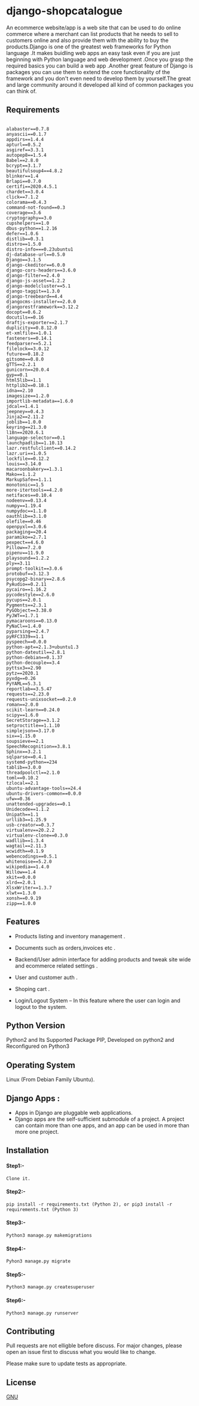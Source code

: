# django-shopcatalogue
An ecommerce website/app is a web site that can be used to do online commerce where a merchant can list products that he needs to sell to customers online and also provide them with the ability to buy the products.Django is one of the greatest web frameworks for Python language .It makes buidling web apps an easy task even if you are just beginning with Python language and web development .Once you grasp the required basics you can build a web app .Another great feature of Django is packages you can use them to extend the core functionality of the framework and you don't even need to develop them by yourself.The great and large community around it developed all kind of common packages you can think of.

## Requirements
  ```
  
alabaster==0.7.8
anyascii==0.1.7
appdirs==1.4.4
apturl==0.5.2
asgiref==3.3.1
autopep8==1.5.4
Babel==2.8.0
bcrypt==3.1.7
beautifulsoup4==4.8.2
blinker==1.4
Brlapi==0.7.0
certifi==2020.4.5.1
chardet==3.0.4
click==7.1.2
colorama==0.4.3
command-not-found==0.3
coverage==3.6
cryptography==3.0
cupshelpers==1.0
dbus-python==1.2.16
defer==1.0.6
distlib==0.3.1
distro==1.5.0
distro-info===0.23ubuntu1
dj-database-url==0.5.0
Django==3.1.5
django-ckeditor==6.0.0
django-cors-headers==3.6.0
django-filter==2.4.0
django-js-asset==1.2.2
django-modelcluster==5.1
django-taggit==1.3.0
django-treebeard==4.4
djangocms-installer==2.0.0
djangorestframework==3.12.2
docopt==0.6.2
docutils==0.16
draftjs-exporter==2.1.7
duplicity==0.8.12.0
et-xmlfile==1.0.1
fasteners==0.14.1
feedparser==5.2.1
filelock==3.0.12
future==0.18.2
gitsome==0.8.0
gTTS==2.2.1
gunicorn==20.0.4
gyp==0.1
html5lib==1.1
httplib2==0.18.1
idna==2.10
imagesize==1.2.0
importlib-metadata==1.6.0
jdcal==1.4.1
jeepney==0.4.3
Jinja2==2.11.2
joblib==1.0.0
keyring==21.3.0
l18n==2020.6.1
language-selector==0.1
launchpadlib==1.10.13
lazr.restfulclient==0.14.2
lazr.uri==1.0.5
lockfile==0.12.2
louis==3.14.0
macaroonbakery==1.3.1
Mako==1.1.2
MarkupSafe==1.1.1
monotonic==1.5
more-itertools==4.2.0
netifaces==0.10.4
nodeenv==0.13.4
numpy==1.19.4
numpydoc==1.1.0
oauthlib==3.1.0
olefile==0.46
openpyxl==3.0.6
packaging==20.4
paramiko==2.7.1
pexpect==4.6.0
Pillow==7.2.0
pipenv==11.9.0
playsound==1.2.2
ply==3.11
prompt-toolkit==3.0.6
protobuf==3.12.3
psycopg2-binary==2.8.6
PyAudio==0.2.11
pycairo==1.16.2
pycodestyle==2.6.0
pycups==2.0.1
Pygments==2.3.1
PyGObject==3.38.0
PyJWT==1.7.1
pymacaroons==0.13.0
PyNaCl==1.4.0
pyparsing==2.4.7
pyRFC3339==1.1
pyspeech==0.0.0
python-apt==2.1.3+ubuntu1.3
python-dateutil==2.8.1
python-debian==0.1.37
python-decouple==3.4
pyttsx3==2.90
pytz==2020.1
pyxdg==0.26
PyYAML==5.3.1
reportlab==3.5.47
requests==2.23.0
requests-unixsocket==0.2.0
roman==2.0.0
scikit-learn==0.24.0
scipy==1.6.0
SecretStorage==3.1.2
setproctitle==1.1.10
simplejson==3.17.0
six==1.15.0
soupsieve==2.1
SpeechRecognition==3.8.1
Sphinx==3.2.1
sqlparse==0.4.1
systemd-python==234
tablib==3.0.0
threadpoolctl==2.1.0
toml==0.10.2
tzlocal==2.1
ubuntu-advantage-tools==24.4
ubuntu-drivers-common==0.0.0
ufw==0.36
unattended-upgrades==0.1
Unidecode==1.1.2
Unipath==1.1
urllib3==1.25.9
usb-creator==0.3.7
virtualenv==20.2.2
virtualenv-clone==0.3.0
wadllib==1.3.4
wagtail==2.11.3
wcwidth==0.1.9
webencodings==0.5.1
whitenoise==5.2.0
wikipedia==1.4.0
Willow==1.4
xkit==0.0.0
xlrd==2.0.1
XlsxWriter==1.3.7
xlwt==1.3.0
xonsh==0.9.19
zipp==1.0.0

  ```


## Features
- Products listing and inventory management .

- Documents such as orders,invoices etc .

- Backend/User admin interface for adding products and tweak site wide and ecommerce related settings .

- User and customer auth .

- Shoping cart .
- Login/Logout System – In this feature where the user can login and logout to the system.

## Python Version
  Python2 and Its Supported Package PIP, Developed on python2 and Reconfigured on Python3
## Operating System
Linux (From Debian Family Ubuntu).

## Django Apps :
- Apps in Django are pluggable web applications.
- Django apps are the self-sufficient submodule of a project. A project can contain more than one apps, and an app can be used in more than more one project.


## Installation
  #### Step1:- 
    Clone it.
  
  #### Step2:- 
  ```
  pip install -r requirements.txt (Python 2), or pip3 install -r requirements.txt (Python 3) 
  ```
  
  #### Step3:- 
  ```
  Python3 manage.py makemigrations 
  ```
  
  #### Step4:- 
  ```
  Pyhon3 manage.py migrate 
  ```
  #### Step5:- 
  ```
  Python3 manage.py createsuperuser 
  ```
  #### Step6:- 
  ``` 
  Python3 manage.py runserver 
  ```
  ## Contributing
   Pull requests are not elligble before discuss. For major changes, please open an issue first to discuss what you would like to change.

  Please make sure to update tests as appropriate.

## License
[GNU](https://github.com/erronny/django-shopcatalogue/blob/main/LICENSE)

